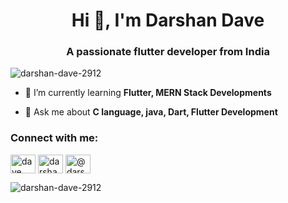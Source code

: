 <h1 align="center">Hi 👋, I'm Darshan Dave</h1>
<h3 align="center">A passionate flutter developer from India</h3>

<p align="left"> <img src="https://komarev.com/ghpvc/?username=darshan-dave-2912&label=Profile%20views&color=0e75b6&style=flat" alt="darshan-dave-2912" /> </p>

- 🌱 I’m currently learning **Flutter, MERN Stack Developments**

- 💬 Ask me about **C language, java, Dart, Flutter  Development**

<h3 align="left">Connect with me:</h3>
<p align="left">
<a href="https://fb.com/dave darshan" target="blank"><img align="center" src="https://raw.githubusercontent.com/rahuldkjain/github-profile-readme-generator/master/src/images/icons/Social/facebook.svg" alt="dave darshan" height="30" width="40" /></a>
<a href="https://instagram.com/darshan.dave.018" target="blank"><img align="center" src="https://raw.githubusercontent.com/rahuldkjain/github-profile-readme-generator/master/src/images/icons/Social/instagram.svg" alt="darshan.dave.018" height="30" width="40" /></a>
<a href="https://www.youtube.com/c/@darshandave8395" target="blank"><img align="center" src="https://raw.githubusercontent.com/rahuldkjain/github-profile-readme-generator/master/src/images/icons/Social/youtube.svg" alt="@darshandave8395" height="30" width="40" /></a>
</p>


<p><img align="left" src="https://github-readme-stats.vercel.app/api/top-langs?username=darshan-dave-2912&show_icons=true&locale=en&layout=compact" alt="darshan-dave-2912" /></p>
